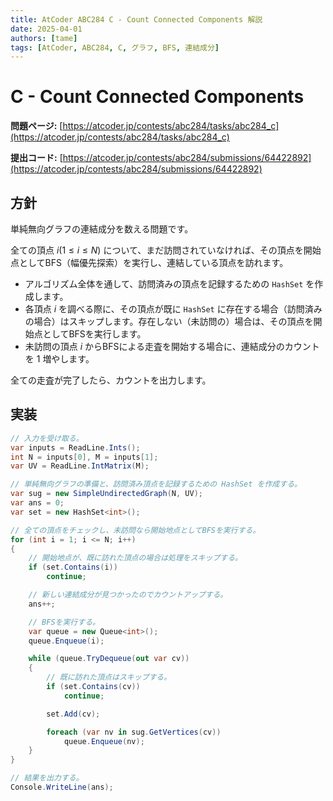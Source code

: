 ```yaml
---
title: AtCoder ABC284 C - Count Connected Components 解説
date: 2025-04-01
authors: [tame]
tags: [AtCoder, ABC284, C, グラフ, BFS, 連結成分]
---
```


# C - Count Connected Components

**問題ページ:** [https://atcoder.jp/contests/abc284/tasks/abc284_c](https://atcoder.jp/contests/abc284/tasks/abc284_c)

**提出コード:** [https://atcoder.jp/contests/abc284/submissions/64422892](https://atcoder.jp/contests/abc284/submissions/64422892)

## 方針

単純無向グラフの連結成分を数える問題です。

<!-- truncate -->

全ての頂点 $i \left(1\leq i \leq N\right)$ について、まだ訪問されていなければ、その頂点を開始点としてBFS（幅優先探索）を実行し、連結している頂点を訪れます。

- アルゴリズム全体を通して、訪問済みの頂点を記録するための `HashSet` を作成します。
- 各頂点 $i$ を調べる際に、その頂点が既に `HashSet` に存在する場合（訪問済みの場合）はスキップします。存在しない（未訪問の）場合は、その頂点を開始点としてBFSを実行します。
- 未訪問の頂点 $i$ からBFSによる走査を開始する場合に、連結成分のカウントを $1$ 増やします。

全ての走査が完了したら、カウントを出力します。

## 実装

```csharp
// 入力を受け取る。
var inputs = ReadLine.Ints();
int N = inputs[0], M = inputs[1];
var UV = ReadLine.IntMatrix(M);

// 単純無向グラフの準備と、訪問済み頂点を記録するための HashSet を作成する。
var sug = new SimpleUndirectedGraph(N, UV);
var ans = 0;
var set = new HashSet<int>();

// 全ての頂点をチェックし、未訪問なら開始地点としてBFSを実行する。
for (int i = 1; i <= N; i++)
{
    // 開始地点が、既に訪れた頂点の場合は処理をスキップする。
    if (set.Contains(i))
        continue;

    // 新しい連結成分が見つかったのでカウントアップする。
    ans++;

    // BFSを実行する。
    var queue = new Queue<int>();
    queue.Enqueue(i);

    while (queue.TryDequeue(out var cv))
    {
        // 既に訪れた頂点はスキップする。
        if (set.Contains(cv))
            continue;

        set.Add(cv);

        foreach (var nv in sug.GetVertices(cv))
            queue.Enqueue(nv);
    }
}

// 結果を出力する。
Console.WriteLine(ans);
```
